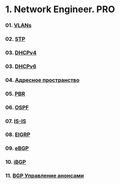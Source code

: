 # 1. Network Engineer. PRO

### 01. [VLANs](./ЛР%2001.%20VLANs/)
### 02. [STP](./ЛР%2002.%20STP/)
### 03. [DHCPv4](./ЛР%2003.%20DHCPv4/)
### 03. [DHCPv6](./ЛР%2003.%20DHCPv6/)
### 04. [Адресное пространство](./ЛР%2004.%20Адресное%20пространство/)
### 05. [PBR](./ЛР%2005.%20PBR/)
### 06. [OSPF](./ЛР%2006.%20OSPF/)
### 07. [IS-IS](./ЛР%2007.%20IS-IS/)
### 08. [EIGRP](./ЛР%2008.%20EIGRP/)
### 09. [eBGP](./ЛР%2009.%20eBGP/)
### 10. [iBGP](./ЛР%2010.%20iBGP/)
### 11. [BGP Управление анонсами](./ЛР%2011.%20BGP%20Управление%20анонсами/)